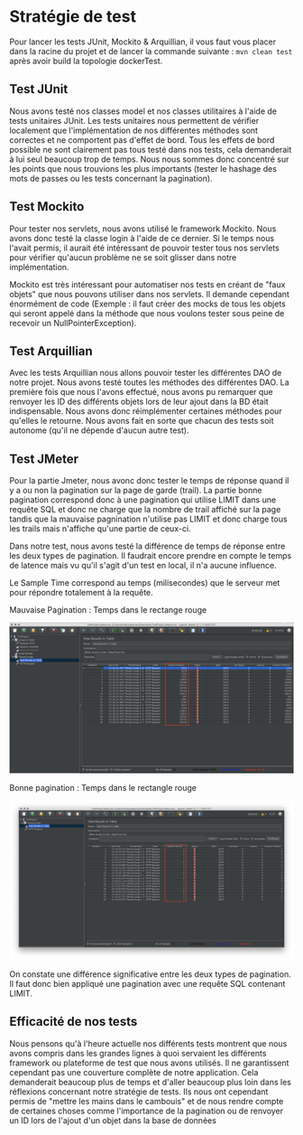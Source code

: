 # Stratégie de test

Pour lancer les tests JUnit, Mockito & Arquillian, il vous faut vous placer dans la racine du projet et de lancer la commande suivante : `mvn clean test` après avoir build la topologie dockerTest.

## Test JUnit

Nous avons testé nos classes model et nos classes utilitaires à l'aide de tests unitaires JUnit. Les tests unitaires nous permettent de vérifier localement que l'implémentation de nos différentes méthodes sont correctes et ne comportent pas d'effet de bord. Tous les effets de bord possible ne sont clairement pas tous testé dans nos tests, cela demanderait à lui seul beaucoup trop de temps. Nous nous sommes donc concentré sur les points que nous trouvions les plus importants (tester le hashage des mots de passes ou les tests concernant la pagination).

## Test Mockito

Pour tester nos servlets, nous avons utilisé le framework Mockito.  Nous avons donc testé la classe login à l'aide de ce dernier. Si le temps nous l'avait permis, il aurait été intéressant de pouvoir tester tous nos servlets pour vérifier qu'aucun problème ne se soit glisser dans notre implémentation.

Mockito est très intéressant pour automatiser nos tests en créant de "faux objets" que nous pouvons utiliser dans nos servlets. Il demande cependant énormément de code (Exemple : il faut créer des mocks de tous les objets qui seront appelé dans la méthode que nous voulons tester sous peine de recevoir un NullPointerException).

## Test Arquillian

Avec les tests Arquillian nous allons pouvoir tester les différentes DAO de notre projet. Nous avons testé toutes les méthodes des différentes DAO. La première fois que nous l'avons effectué, nous avons pu remarquer que renvoyer les ID des différents objets lors de leur ajout dans la BD était indispensable. Nous avons donc réimplémenter certaines méthodes pour qu'elles le retourne. Nous avons fait en sorte que chacun des tests soit autonome (qu'il ne dépende d'aucun autre test).

## Test JMeter

Pour la partie Jmeter, nous avonc donc tester le temps de réponse quand il y a ou non la pagination sur la page de garde (trail). La partie bonne pagination correspond donc à une pagination qui utilise LIMIT dans une requête SQL et donc ne charge que la nombre de trail affiché sur la page tandis que la mauvaise pagnination n'utilise pas LIMIT et donc charge tous les trails mais n'affiche qu'une partie de ceux-ci.

Dans notre test, nous avons testé la différence de temps de réponse entre les deux types de pagination. Il faudrait encore prendre en compte le temps de latence mais vu qu'il s'agit d'un test en local, il n'a aucune influence.

Le Sample Time correspond au temps (milisecondes) que le serveur met pour répondre totalement à la requête.

Mauvaise Pagination : Temps dans le rectange rouge

![](Images/bad_pag.png)



Bonne pagination : Temps dans le rectangle rouge

![](Images/good_pag.png)

On constate une différence significative entre les deux types de pagination. Il faut donc bien appliqué une pagination avec une requête SQL contenant LIMIT.

## Efficacité de nos tests

Nous pensons qu'à l'heure actuelle nos différents tests montrent que nous avons compris dans les grandes lignes à quoi servaient les différents framework ou plateforme de test que nous avons utilisés. Il ne garantissent cependant pas une couverture complète de notre application. Cela demanderait beaucoup plus de temps et d'aller beaucoup plus loin dans les réflexions concernant notre stratégie de tests. Ils nous ont cependant permis de "mettre les mains dans le cambouis" et de nous rendre compte de certaines choses comme  l'importance  de la pagination ou de renvoyer un ID lors de l'ajout d'un objet dans la base de données